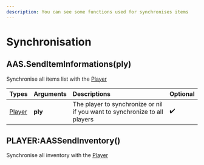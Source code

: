 ```yaml
---
description: You can see some functions used for synchronises items
---
```


# Synchronisation

## AAS.SendItemInformations\(ply\)

Synchronise all items list with the [Player](https://wiki.facepunch.com/gmod/Player)

| Types | Arguments | Descriptions | Optional |
| :--- | :--- | :--- | :--- |
| [Player](https://wiki.facepunch.com/gmod/Player) | **ply** | The player to synchronize or nil if you want to synchronize to all players | ✔️ |

## PLAYER:AASSendInventory\(\)

Synchronise all inventory with the [Player](https://wiki.facepunch.com/gmod/Player)
